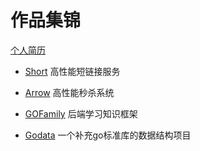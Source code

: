 # 作品集锦
[个人简历](./me.pdf)



- [Short](https://short.imgoogege.xyz) 高性能短链接服务 

- [Arrow](https://arrow.imgoogege.xyz) 高性能秒杀系统 

- [GOFamily](https://github.com/googege/GOFamily) 后端学习知识框架 

- [Godata](https://github.com/googege/godata) 一个补充go标准库的数据结构项目 
